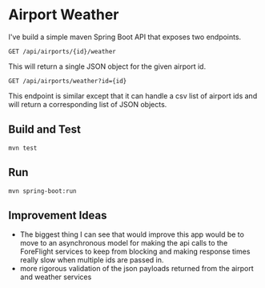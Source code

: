 # Airport Weather

I've build a simple maven Spring Boot API that exposes two endpoints.

```
GET /api/airports/{id}/weather
```
This will return a single JSON object for the given airport id.

```
GET /api/airports/weather?id={id}
```
This endpoint is similar except that it can handle a csv list of airport 
ids and will return a corresponding list of JSON objects.

Build and Test
---
```
mvn test
```

Run
---
```
mvn spring-boot:run
```

Improvement Ideas
---
- The biggest thing I can see that would improve this app would be to move
to an asynchronous model for making the api calls to the ForeFlight services
to keep from blocking and making response times really slow when multiple ids 
are passed in.
- more rigorous validation of the json payloads returned from the airport 
and weather services
